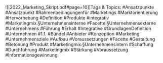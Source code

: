 
![[2022_Marketing_Skript.pdf#page=10]]Tags & Topics:
   #Ansatzpunkte
   #Ansatzpunkt
   #Rahmenbedingungenfür
   #Marketings
   #Marktorientierung
   #Hervorhebung
   #Definition
   #Produkte
   #integrativ
   #Marketingmix.§Unternehmensinterne
   #Facette.§Unternehmensexterne
   #Unternehmens
   #Führung
   #Erhalt
   #Integrative
   #GrundlagenDefinition
   #Unternehmen
   #1.1.
   #Bündel
   #Anbieter
   #Konzeption
   #Marketing
   #Unternehmensziele
   #Aufbau
   #Voraussetzungen
   #Facette
   #Gestaltung
   #Betonung
   #Produkt
   #Marketingmix.§Unternehmensintern
   #Schaffung
   #Durchführung
   #Marketingmix
   #Stärkung
   #Voraussetzung
   #Informationsgewinnung